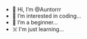 - 👋 Hi, I’m @Auntorrr
- 👀 I’m interested in coding...
- 🌱 I’m a beginner...
- ☠️ I'm just learning...

<!---
Auntorrr/Auntorrr is a ✨ special ✨ repository because its `README.md` (this file) appears on your GitHub profile.
You can click the Preview link to take a look at your changes.
--->
